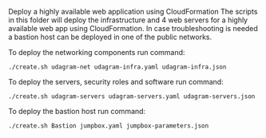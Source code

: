 Deploy a highly available web application using CloudFormation
The scripts in this folder will deploy the infrastructure and 4 web servers for a highly available web app using CloudFormation.
In case troubleshooting is needed a bastion host can be deployed in one of the public networks.

To deploy the networking components run command:
```
./create.sh udagram-net udagram-infra.yaml udagram-infra.json
```

To deploy the servers, security roles and software run command:
```
./create.sh udagram-servers udagram-servers.yaml udagram-servers.json
```

To deploy the bastion host run command:
```
./create.sh Bastion jumpbox.yaml jumpbox-parameters.json
```
